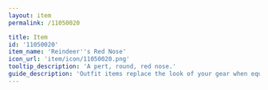 ```yaml
---
layout: item
permalink: /11050020

title: Item
id: '11050020'
item_name: 'Reindeer''s Red Nose'
icon_url: 'item/icon/11050020.png'
tooltip_description: 'A pert, round, red nose.'
guide_description: 'Outfit items replace the look of your gear when equipped.'
---
```

